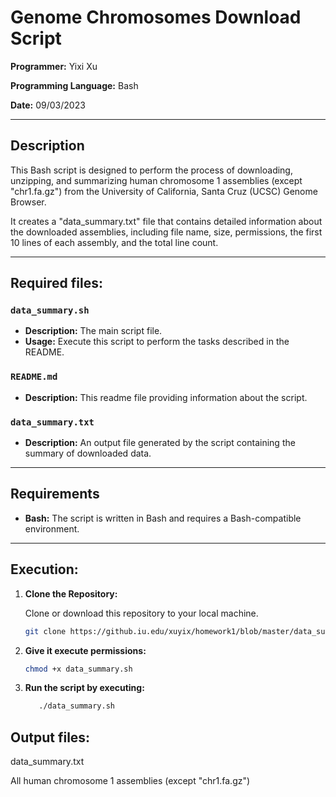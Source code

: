 # Genome Chromosomes Download Script

**Programmer:** Yixi Xu

**Programming Language:** Bash

**Date:** 09/03/2023

---

## Description

This Bash script is designed to perform the process of downloading, unzipping, and summarizing human chromosome 1 assemblies (except "chr1.fa.gz") from the University of California, Santa Cruz (UCSC) Genome Browser. 

It creates a "data_summary.txt" file that contains detailed information about the downloaded assemblies, including file name, size, permissions, the first 10 lines of each assembly, and the total line count.

---

## Required files:

### `data_summary.sh`

- **Description:** The main script file.
- **Usage:** Execute this script to perform the tasks described in the README.

### `README.md`

- **Description:** This readme file providing information about the script.

### `data_summary.txt`

- **Description:** An output file generated by the script containing the summary of downloaded data.
---

## Requirements

- **Bash:** The script is written in Bash and requires a Bash-compatible environment.

---

## Execution:

1. **Clone the Repository:**

   Clone or download this repository to your local machine.

   ```bash
   git clone https://github.iu.edu/xuyix/homework1/blob/master/data_summary.sh
   ```
   
2. **Give it execute permissions:**

   ```bash
   chmod +x data_summary.sh
   ```
   
3. **Run the script by executing:**

   ```bash
      ./data_summary.sh
   ```
 
## Output files:

data_summary.txt

All human chromosome 1 assemblies (except "chr1.fa.gz")
